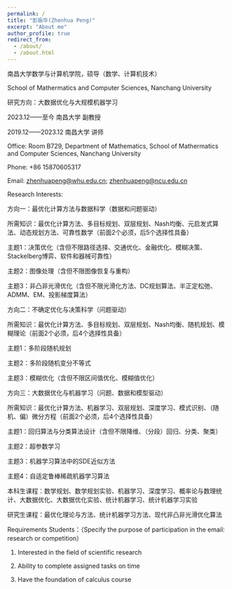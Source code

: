 ```yaml
---
permalink: /
title: "彭振华(Zhenhua Peng)"
excerpt: "About me"
author_profile: true
redirect_from: 
  - /about/
  - /about.html
---
```


南昌大学数学与计算机学院，硕导（数学、计算机技术）

School of Mathermatics and Computer Sciences, Nanchang University

研究方向：大数据优化与大规模机器学习

2023.12——至今      南昌大学   副教授

2019.12——2023.12   南昌大学   讲师

Office: Room B729, Department of Mathematics, School of Mathermatics and Computer Sciences, Nanchang University

Phone: +86 15870605317

Email: zhenhuapeng@whu.edu.cn; zhenhuapeng@ncu.edu.cn

Research Interests:

方向一：最优化计算方法与数据科学（数据和问题驱动）

所需知识：最优化计算方法、多目标规划、双层规划、Nash均衡、元启发式算法、动态规划方法、可靠性数学（前面2个必须，后5个选择性具备）

主题1：决策优化（含但不限路径选择、交通优化、金融优化、模糊决策、Stackelberg博弈、软件和器械可靠性）

主题2：图像处理（含但不限图像恢复与重构）

主题3：非凸非光滑优化（含但不限光滑化方法、DC规划算法、半正定松弛、ADMM、EM、投影梯度算法）

方向二：不确定优化与决策科学（问题驱动）

所需知识：最优化计算方法、多目标规划、双层规划、Nash均衡、随机规划、模糊理论（前面2个必须，后4个选择性具备）

主题1：多阶段随机规划

主题2：多阶段随机变分不等式

主题3：模糊优化（含但不限区间值优化、模糊值优化）

方向三：大数据优化与机器学习（问题、数据和模型驱动）

所需知识：最优化计算方法、机器学习、双层规划、深度学习、模式识别、（随机、偏）微分方程（前面2个必须，后4个选择性具备）

主题1：回归算法与分类算法设计（含但不限降维、（分段）回归、分类、聚类）

主题2：超参数学习

主题3：机器学习算法中的SDE近似方法

主题4：自适定鲁棒稀疏机器学习算法

本科生课程：数学规划、数学规划实验、机器学习、深度学习、概率论与数理统计、大数据优化、大数据优化实验、统计机器学习、统计机器学习实验

研究生课程：最优化理论与方法、统计机器学习方法、现代非凸非光滑优化算法

Requirements Students：（Specify the purpose of participation in the email: research or competition）

1. Interested in the field of scientific research
   
2. Ability to complete assigned tasks on time
   
3. Have the foundation of calculus course


